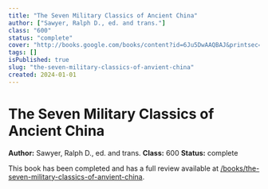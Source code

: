 ```yaml
---
title: "The Seven Military Classics of Ancient China"
author: ["Sawyer, Ralph D., ed. and trans."]
class: "600"
status: "complete"
cover: "http://books.google.com/books/content?id=6Ju5DwAAQBAJ&printsec=frontcover&img=1&zoom=1&edge=curl&source=gbs_api"
tags: []
isPublished: true
slug: "the-seven-military-classics-of-anvient-china"
created: 2024-01-01
---
```


# The Seven Military Classics of Ancient China

**Author:** Sawyer, Ralph D., ed. and trans.
**Class:** 600
**Status:** complete

This book has been completed and has a full review available at [/books/the-seven-military-classics-of-anvient-china](/books/the-seven-military-classics-of-anvient-china).